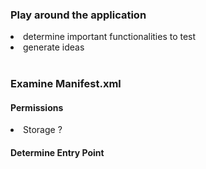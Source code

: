 ### Play around the application
<li>determine important functionalities to test</li>
<li>generate ideas</li>

<br>

### Examine Manifest.xml
#### Permissions
<li> Storage ? </li>

	
#### Determine Entry Point